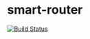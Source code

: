 # smart-router

[![Build Status](https://travis-ci.org/RUCD/smart-router.svg?branch=master)](https://travis-ci.org/RUCD/smart-router)
